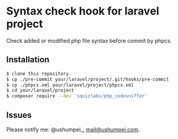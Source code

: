 # Syntax check hook for laravel project

Check added or modified php file syntax before commit by phpcs.

## Installation

```sh
$ clone this repository.
$ cp ./pre-commit your/laravel/project/.git/hooks/pre-commit
$ cp ./phpcs.xml your/laravel/project/phpcs.xml
$ cd your/laravel/project
$ composer require --dev 'squizlabs/php_codesniffer'
```

## Issues

Please notify me: @ushumpei_, mail@ushumpei.com.

